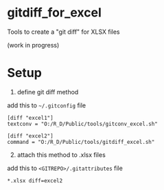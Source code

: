 # gitdiff_for_excel
Tools to create a "git diff" for XLSX files

(work in progress)

# Setup

1.	define git diff method

add this to `~/.gitconfig` file

	[diff "excel1"]
	textconv = "O:/R_D/Public/tools/gitconv_excel.sh"

	[diff "excel2"]
	command = "O:/R_D/Public/tools/gitdiff_excel.sh"


2.	attach this method to .xlsx files

add this to `<GITREPO>/.gitattributes` file

	*.xlsx diff=excel2
